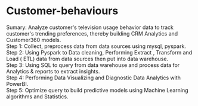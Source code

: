 # Customer-behaviours
Sumary: Analyze customer's television usage behavior data to track customer's trending preferences, thereby building CRM Analytics and Customer360 models.  
Step 1: Collect, preprocess data from data sources using mysql, pyspark.  
Step 2: Using Pyspark to Data cleaning, Performing Extract , Transform and Load ( ETL) data from data sources then put into data warehouse.  
Step 3: Using SQL to query from data warehouse and process data for Analytics & reports to extract insights.  
Step 4: Performing Data Visualizing and Diagnostic Data Analytics with PowerBI.  
Step 5: Optimize query to build predictive models using Machine Learning algorithms and Statistics. 

